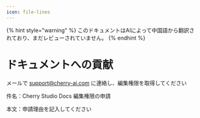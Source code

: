 ```yaml
---
icon: file-lines
---
```


{% hint style="warning" %}
このドキュメントはAIによって中国語から翻訳されており、まだレビューされていません。
{% endhint %}

# ドキュメントへの貢献

メールで support@cherry-ai.com に連絡し、編集権限を取得してください

件名：Cherry Studio Docs 編集権限の申請

本文：申請理由を記入してください